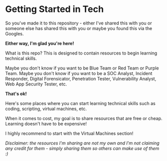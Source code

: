 # Getting Started in Tech
So you've made it to this repository - either I've shared this with you or someone else has shared this with you or maybe you found this via the Googles.

**Either way, I'm glad you're here!**

What is this repo?  This is designed to contain resources to begin learning technical skills.

Maybe you don't know if you want to be Blue Team or Red Team or Purple Team.  Maybe you don't know if you want to be a SOC Analyst, Incident Responder, Digital Forensicator, Penetration Tester, Vulnerability Analyst, Web App Security Tester, etc.

**That's ok!**

Here's some places where you can start learning technical skills such as coding, scripting, virtual machines, etc.

When it comes to cost, my goal is to share resources that are free or cheap.  Learning doesn't have to be expensive!

I highly recommend to start with the Virtual Machines section!

*Disclaimer: the resources I'm sharing are not my own and I'm not claiming any credit for them - simply sharing them so others can make use of them :)*